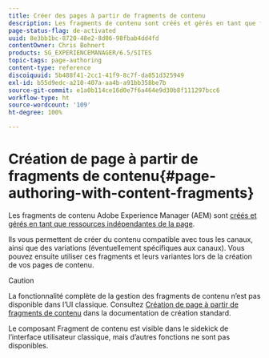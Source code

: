 ```yaml
---
title: Créer des pages à partir de fragments de contenu
description: Les fragments de contenu sont créés et gérés en tant que fichiers indépendants de la page. Ils vous permettent de créer du contenu compatible avec tous les canaux, ainsi que des variations.
page-status-flag: de-activated
uuid: 8e3bb1bc-8720-48e2-8d06-98fbab4dd4fd
contentOwner: Chris Bohnert
products: SG_EXPERIENCEMANAGER/6.5/SITES
topic-tags: page-authoring
content-type: reference
discoiquuid: 5b488f41-2cc1-41f9-8c7f-da851d325949
exl-id: b55d9edc-a210-407a-aa4b-a91bb358be7b
source-git-commit: e1a0b114ce16d0e7f6a464e9d30b8f111297bcc6
workflow-type: ht
source-wordcount: '109'
ht-degree: 100%

---
```


# Création de page à partir de fragments de contenu{#page-authoring-with-content-fragments}

Les fragments de contenu Adobe Experience Manager (AEM) sont [créés et gérés en tant que ressources indépendantes de la page](/help/assets/content-fragments/content-fragments.md).

Ils vous permettent de créer du contenu compatible avec tous les canaux, ainsi que des variations (éventuellement spécifiques aux canaux). Vous pouvez ensuite utiliser ces fragments et leurs variantes lors de la création de vos pages de contenu.

>[!CAUTION]
>
>La fonctionnalité complète de la gestion des fragments de contenu n’est pas disponible dans l’UI classique. Consultez [Création de page à partir de fragments de contenu](/help/sites-authoring/content-fragments.md) dans la documentation de création standard.
>
>Le composant Fragment de contenu est visible dans le sidekick de l’interface utilisateur classique, mais d’autres fonctions ne sont pas disponibles.
